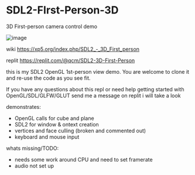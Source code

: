 # SDL2-FIrst-Person-3D
3D First-person camera control demo


![image](https://github.com/xp5-org/SDL2-FIrst-Person-3D/assets/18539839/b5da5d0f-056e-4986-a69e-f8983f9b0fb4)



wiki
https://xp5.org/index.php/SDL2_-_3D_First_person

replit
https://replit.com/@qcm/SDL2-3D-First-Person



this is my SDL2 OpenGL 1st-person view demo. You are welcome to clone it and re-use the code as you see fit.

If you have any questions about this repl or need help getting started with OpenGL/SDL/GLFW/GLUT send me a message on replit i will take a look

demonstrates:
- OpenGL calls for cube and plane
- SDL2 for window & ontext creation
- vertices and face culling (broken and commented out)
- keyboard and mouse input 

whats missing/TODO: 
- needs some work around CPU and need to set framerate
- audio not set up
